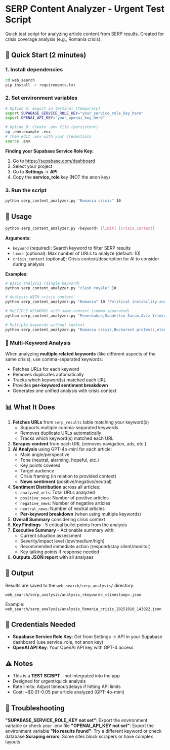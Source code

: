 # SERP Content Analyzer - Urgent Test Script

Quick test script for analyzing article content from SERP results. Created for crisis coverage analysis (e.g., Romania crisis).

## 🚀 Quick Start (2 minutes)

### 1. Install dependencies
```bash
cd web_search
pip install -r requirements.txt
```

### 2. Set environment variables
```bash
# Option A: Export in terminal (temporary)
export SUPABASE_SERVICE_ROLE_KEY="your_service_role_key_here"
export OPENAI_API_KEY="your_openai_key_here"

# Option B: Create .env file (persistent)
cp .env.example .env
# Then edit .env with your credentials
source .env
```

**Finding your Supabase Service Role Key:**
1. Go to https://supabase.com/dashboard
2. Select your project
3. Go to **Settings** → **API**
4. Copy the **service_role** key (NOT the anon key)

### 3. Run the script
```bash
python serp_content_analyzer.py "Romania crisis" 10
```

## 📝 Usage

```bash
python serp_content_analyzer.py <keyword> [limit] [crisis_context]
```

**Arguments:**
- `keyword` (required): Search keyword to filter SERP results
- `limit` (optional): Max number of URLs to analyze (default: 10)
- `crisis_context` (optional): Crisis context/description for AI to consider during analysis

**Examples:**
```bash
# Basic analysis (single keyword)
python serp_content_analyzer.py "clash royale" 10

# Analysis WITH crisis context
python serp_content_analyzer.py "Romania" 10 "Political instability and election controversy in Romania"

# MULTIPLE KEYWORDS with same context (comma-separated)
python serp_content_analyzer.py "Fenerbahce,Saadettin Saran,Aziz Yildirim" 10 "Fenerbahce presidential crisis and leadership controversy"

# Multiple keywords without context
python serp_content_analyzer.py "Romania crisis,Bucharest protests,election dispute" 5
```

### 🔑 Multi-Keyword Analysis
When analyzing **multiple related keywords** (like different aspects of the same crisis), use comma-separated keywords:
- Fetches URLs for each keyword
- Removes duplicates automatically
- Tracks which keyword(s) matched each URL
- Provides **per-keyword sentiment breakdown**
- Generates one unified analysis with crisis context

## 📊 What It Does

1. **Fetches URLs** from `serp_results` table matching your keyword(s)
   - Supports multiple comma-separated keywords
   - Removes duplicate URLs automatically
   - Tracks which keyword(s) matched each URL
2. **Scrapes content** from each URL (removes navigation, ads, etc.)
3. **AI Analysis** using GPT-4o-mini for each article:
   - Main angle/perspective
   - Tone (neutral, alarming, hopeful, etc.)
   - Key points covered
   - Target audience
   - Crisis framing (in relation to provided context)
   - **News sentiment** (positive/negative/neutral)
4. **Sentiment Distribution** across all articles:
   - `analyzed_urls`: Total URLs analyzed
   - `positive_news`: Number of positive articles
   - `negative_news`: Number of negative articles
   - `neutral_news`: Number of neutral articles
   - **Per-keyword breakdown** (when using multiple keywords)
5. **Overall Summary** considering crisis context
6. **Key Findings** - 5 critical bullet points from the analysis
7. **Executive Summary** - Actionable summary with:
   - Current situation assessment
   - Severity/impact level (low/medium/high)
   - Recommended immediate action (respond/stay silent/monitor)
   - Key talking points if response needed
8. **Outputs JSON report** with all analyses

## 📁 Output

Results are saved to the `web_search/serp_analysis/` directory:
```
web_search/serp_analysis/analysis_<keyword>_<timestamp>.json
```

Example: `web_search/serp_analysis/analysis_Romania_crisis_20251010_143022.json`

## 🔧 Credentials Needed

- **Supabase Service Role Key**: Get from Settings → API in your Supabase dashboard (use service_role, not anon key)
- **OpenAI API Key**: Your OpenAI API key with GPT-4 access

## ⚠️ Notes

- This is a **TEST SCRIPT** - not integrated into the app
- Designed for urgent/quick analysis
- Rate limits: Adjust timeout/delays if hitting API limits
- Cost: ~$0.01-0.05 per article analyzed (GPT-4o-mini)

## 🐛 Troubleshooting

**"SUPABASE_SERVICE_ROLE_KEY not set"**: Export the environment variable or check your .env file
**"OPENAI_API_KEY not set"**: Export the environment variable
**"No results found"**: Try a different keyword or check database
**Scraping errors**: Some sites block scrapers or have complex layouts
